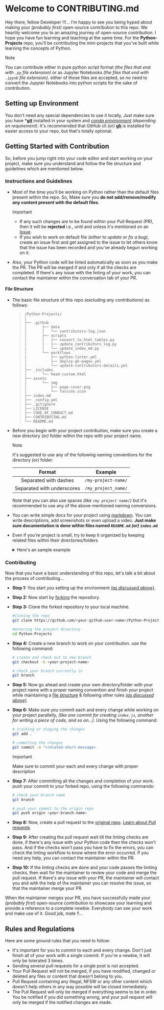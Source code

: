 # Welcome to CONTRIBUTING.md

Hey there, fellow Developer !!!... I'm happy to see you being hyped about making your *(probably first)* open-source contribution to this repo. We heartily welcome you to an amazing journey of open-source contribution. I hope you have fun learning and teaching at the same time. For the **Python-Projects** repo, you'll be contributing the mini-projects that you’ve built while learning the concepts of Python.

> [!NOTE]
> You can contribute either in pure python script format *(the files that end with `.py` file extension)* or as Jupyter Notebooks *(the files that end with `.ipynb` file extension)*. either of those files are accepted, so no need to convert the Jupyter Notebooks into python scripts for the sake of contribution.

## Setting up Environment

You don't need any special dependencies to use it locally, Just make sure you have *[**git**](https://git-scm.com/ "visit official website") installed in your system and [*conda enivironment*](https://docs.conda.io/projects/conda/en/latest/user-guide/install/download.html "visit official website") *(depending on requirement)*. It's recommended that GitHub cli *(or)* [**gh**](https://cli.github.com/ "visit official website") is installed for easier access to your repo, but that's totally optional.

## Getting Started with Contribution

So, before you jump right into your code editor and start working on your project, make sure you understand and follow the file structure and guidelines which are mentioned below.

### Instructions and Guidelines

- Most of the time you'll be working on Python rather than the default files present within the repo. So, Make sure you **do not add/remove/modify any content present with the default files**.

  > [!IMPORTANT] 
  > - If any such changes are to be found within your Pull Request *(PR)*, then it will be **rejected** i.e., until and unless it's mentioned on an [Issue](https://github.com/Grow-with-Open-Source/Python-Projects/issues "goto issues tab").
  > - If you wish to work on default file *(either to update or fix a bug)*, create an issue first and get assigned to the issue to let others know that  the issue has been recorded and you've already begun working on it.

- Also, your Python code will be linted automatically as soon as you make the PR. The PR will be merged if and only if all the checks are completed. If there's any issue with the linting of your work, you can contact the maintainer within the conversation tab of your PR.

#### File Structure

- The basic file structure of this repo *(excluding any contributions)* as follows:

  > ```
  > /Python-Projects/
  > |
  > ├── .github
  > |       ├── data
  > |       |   └── contributors-log.json
  > |       ├── scripts
  > |       |   ├── convert_to_html_tables.py
  > |       |   ├── update_contributors_log.py
  > |       |   └── update_index_md.py
  > |       └── workflows
  > |           ├── python-linter.yml
  > |           ├── deploy-gh-pages.yml
  > |           └── update-contributors-details.yml
  > ├── _includes
  > |       └── head-custom.html
  > ├── assets
  > |       └── img
  > |           ├── page-cover.png
  > |           └── favicon.icon
  > ├── index.md
  > ├── _config.yml
  > ├── .gitignore
  > ├── LICENSE
  > ├── CODE_OF_CONDUCT.md
  > ├── CONTRIBUTING.md
  > └── README.md
  > ```

- Before you begin with your project contribution, make sure you create a new directory *(or)* folder within the repo with your project name.

  > [!NOTE]
  > It's suggested to use any of the following naming conventions for the directory *(or)* folder:
  > 
  > | Format | Example |
  > | :---: | :---: |
  > | Separated with dashes | `/my-project-name/` |
  > | Separated with underscores | `/my_project_name/` |
  >
  > Note that you can also use spaces *(like `/my project name/`)* but it's recommended to use any of the above-mentioned naming conversions.

- You can write simple docs for your project using [markdown](https://docs.github.com/en/get-started/writing-on-github/getting-started-with-writing-and-formatting-on-github/basic-writing-and-formatting-syntax "visit official GitHub Markdown Docs"). You can write descriptions, add screenshots or even upload a video. **Just make sure documentation is done within files named `README.md` *(or)* `index.md`**

- Even if you're project is small, try to keep it organized by keeping related files within their directories/folders

  <details>
  <summary>Here's an sample example</summary>
  <div>
  
  ```
  /Python-Projects/
  |
  ├── <Default-files>
  └── <your-project-name>
          ├── gui
          |   └── <all-your-gui-files>
          ├── database
          |   └── <all-your-database-files>
          ├── main.py
          ├── requirements.txt  # install dependencies using pip
          ├── environment.yml   # setting up conda enviroment
          └── README.md
  ```
  
  > [!NOTE]
  > Note that this is an example to give you an idea of organizing files, no need to follow the exact pattern. You can come up with your own hierarchy based on your requirements.
  
  </div>
  </details>

### Contributing

Now that you have a basic understanding of this repo, let's talk a bit about the process of contributing...

- **Step 1:** You start you setting up the environment [*(as discussed above)*](#setting-up-environment).

- **Step 2:** Now start by [forking](https://github.com/Grow-with-Open-Source/Python-Projects/fork "let's fork the repo") the repository.

- **Step 3:** Clone the forked repository to your local machine.
  ```bash
  #cloning the repo
  git clone https://github.com/<your-github-user-name>/Python-Projects.git
  
  #entering the project directory
  cd Python-Projects
  ```

- **Step 4:** Create a new branch to work on your contribution. use the following command:
  ```bash
  # create and check out to new branch
  git checkout -b <your-project-name>
  
  # check your branch currently in
  git branch
  ```

- **Step 5:** Now go ahead and create your own directory/folder with your project name with a proper naming convention and finish your project while maintaining a [file structure](#file-structure) & following other rules [*(as discussed above)*](#instructions-and-guidelines).

- **Step 6:** Make sure you commit each and every change while working on your project parallelly, *(like one commit for creating `index.js`, another for writing a piece of code, and so on...)*. Using the following command:
  ```bash
  # tracking or staging the changes
  git add .
  
  # commiting the changes
  git commit -m "<related-short-message>
  ```

  > [!IMPORTANT]
  > Make sure to commit your each and every change with proper description

- **Step 7:** After committing all the changes and completion of your work. push your commit to your forked repo, using the following commands:
  ```bash
  # check your branch name
  git branch
  
  # push your commit to the origin repo
  git push origin <your-branch-name>
  ```

- **Step 8:** Now, create a pull request to the [original repo](https://github.com/Grow-with-Open-Source/Python-Projects). [Learn about Pull requests](https://docs.github.com/articles/using-pull-requests "official GitHub documentation")

- **Step 9:** After creating the pull request wait till the linting checks are done, if there's any issue with your Python code then the checks won't pass. And if the checks won't pass you have to fix the errors, you can check the linting workflow to know where the error occurred. If you need any help, you can contact the maintainer within the PR.

- **Step 10:** If the linting checks are done and your code passes the liniting checks, then wait for the maintainer to review your code and merge the pull request. If there's any issue with your PR, the maintainer will contact you and with the help of the maintainer you can resolve the issue, so that the maintainer merge your PR.

When the maintainer merges your PR, you have successfully made your *(probably first)* open-source contribution to showcase your learning and provide a reference to a complete newbie. Everybody can see your work and make use of it. Good job, mate !!...

## Rules and Regulations

Here are some ground rules that you need to follow:

- It's important for you to commit to each and every change. Don't just finish all of your work with a single commit. If you're a newbie, it will only be tolerated 3 times.
- Sending several pull requests for a single post is not accepted.
- Your Pull Request will not be merged, if you have modified, changed or deleted any files or content that doesn't belong to you.
- Pull Request containing any illegal, NFSW or any other content which doesn't help others in any way possible will be closed immediately.
- The Pull Request will only be merged if everything seems to be in order. You be notified if you did something wrong, and your pull request will only be merged if the notified changes are made.
